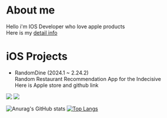 # About me
Hello i'm IOS Developer who love apple products <br>
Here is my [detail info](https://navy-nebula-d28.notion.site/4d34ada45df241aa8a85a63f18abf040?pvs=4)

# iOS Projects
- RandomDine (2024.1 ~ 2.24.2) <br>
Random Restaurant Recommendation App for the Indecisive <br>
Here is Apple store and github link

[<img src="https://img.shields.io/badge/apple-%23000000.svg?&style=for-the-badge&logo=apple&logoColor=white" />](https://apps.apple.com/kr/app/randomdine/id6477853120) 
[<img src="https://img.shields.io/badge/github-%23181717.svg?&style=for-the-badge&logo=github&logoColor=white" />](https://github.com/ksj0109188/Effortless-Eats)

![Anurag's GitHub stats](https://github-readme-stats.vercel.app/api?username=ksj0109188&show_icons=true&theme=radical)
[![Top Langs](https://github-readme-stats.vercel.app/api/top-langs/?username=ksj0109188&layout=compact)](https://github.com/delay-100/github-readme-stats)
